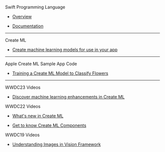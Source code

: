 Swift Programming Language

* [Overview](https://developer.apple.com/swift/)

* [Documentation](https://docs.swift.org/swift-book/documentation/the-swift-programming-language/)

- - - -

Create ML

* [Create machine learning models for use in your app](https://developer.apple.com/machine-learning/create-ml/)

- - - -

Apple Create ML Sample App Code

* [Training a Create ML Model to Classify Flowers](https://developer.apple.com/documentation/vision/training_a_create_ml_model_to_classify_flowers)

- - - -

WWDC23 Videos

* [Discover machine learning enhancements in Create ML](https://developer.apple.com/videos/play/wwdc2023/10044)

WWDC22 Videos

* [What's new in Create ML](https://developer.apple.com/videos/play/wwdc2022/110332)

* [Get to know Create ML Components](https://developer.apple.com/videos/play/wwdc2022/10019)

WWDC19 Videos

* [Understanding Images in Vision Framework](https://developer.apple.com/videos/play/wwdc2019/222)
